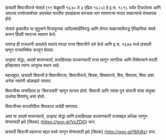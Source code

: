 छत्रपती शिवाजीराजे भोसले (१९ फेब्रुवारी १६३० ते ३ एप्रिल १६८०) हे इ.स. १८१८ पर्यंत टिकलेल्या आणि आपल्या 
परमोत्कर्षाच्या अवस्थेत भारतीय उपखंडाचा बराचसा भाग व्यापणार्‍या मराठा साम्राज्याचे संस्थापक होते.

भोसले कुळातील या सुपुत्राने विजापूरच्या आदिलशाहीविरुद्ध आणि मोगल साम्राज्याविरुद्ध ऐतिहासिक संघर्ष करून 
हिंदवी स्वराज्य स्थापन केले.

रायगड ही राजधानी असलेले स्वतंत्र मराठा राज्य शिवाजीने उभे केले आणि इ.स. १६७४ मध्ये छत्रपती म्हणून 
राज्याभिषेक करवून घेतला.

उत्कृष्ट योद्धा, आदर्श शासनकर्ता, प्रजाहितदक्ष कल्याणकारी राजा म्हणून जागतिक आणि विशेषत्वाने मराठी 
इतिहासात त्यांना अत्युच्च स्थान आहे.

महाराष्ट्रात, छत्रपती शिवाजी हे शिवाजीराजा, शिवाजीराजे, शिवबा, शिवबाराजे, शिव, शिवराय, शिवा अशा अनेक 
नावांनी ओळखले जातात. 

शिवाजीचा जन्मदिवस हा ’शिवजयंती’ म्हणून साजरा होतो. शिवाजी आणि त्यांचा पुत्र संभाजी यांचा संयुक्त 
उल्लेख शिवशंभू असा होतो. 

शिवाजीच्या कारकीर्दीला शिवकाल असेही म्हणतात.

अशा या आदर्श शासनकर्ता, उत्कृष्ट योद्धा आणि प्रजाहितदक्ष कल्याणकारी राजाबद्दल अधिक जाणून 
घेण्यासाठी इथे [क्लिक] (https://goo.gl/VsZDl0) करा.

छत्रपती शिवाजी महाराजा बद्दल तथ्ये जाणून घेण्यासाठी इथे [क्लिक] (http://goo.gl/f8Xi8z) करा.
